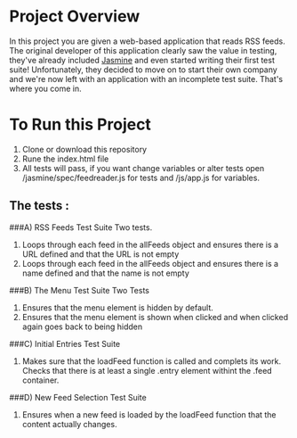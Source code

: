 # Project Overview

In this project you are given a web-based application that reads RSS feeds. The original developer of this application clearly saw the value in testing, they've already included [Jasmine](http://jasmine.github.io/) and even started writing their first test suite! Unfortunately, they decided to move on to start their own company and we're now left with an application with an incomplete test suite. That's where you come in.


# To Run this Project

1) Clone or download this repository 
2) Rune the index.html file
3) All tests will pass, if you want change variables or alter tests open 
/jasmine/spec/feedreader.js for tests
and 
/js/app.js for variables. 

## The tests :

###A) RSS Feeds Test Suite
Two tests.
1. Loops through each feed in the allFeeds object and ensures there is a URL defined and that the URL is not empty
2. Loops through each feed in the allFeeds object and ensures there is a name defined and that the name is not empty

###B) The Menu Test Suite
Two Tests
1. Ensures that the menu element is hidden by default. 
2. Ensures that the menu element is shown when clicked and when clicked again goes 
back to being hidden

###C) Initial Entries Test Suite
1. Makes sure that the loadFeed function is called and complets its work.
Checks that there is at least a single .entry element withint the .feed container.

###D) New Feed Selection Test Suite
1. Ensures when a new feed is loaded by the loadFeed function that the content actually changes. 